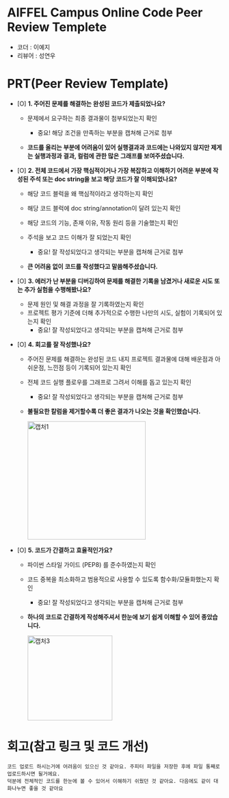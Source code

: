 # AIFFEL Campus Online Code Peer Review Templete
- 코더 : 이예지
- 리뷰어 : 성연우


# PRT(Peer Review Template)
- [O]  **1. 주어진 문제를 해결하는 완성된 코드가 제출되었나요?**
    - 문제에서 요구하는 최종 결과물이 첨부되었는지 확인
        - 중요! 해당 조건을 만족하는 부분을 캡쳐해 근거로 첨부
    
    - **코드를 올리는 부분에 어려움이 있어 실행결과과 코드에는 나와있지 않지만 제게는 실행과정과 결과, 컬럼에 관한 많은 그래프를 보여주셨습니다.**
    
- [O]  **2. 전체 코드에서 가장 핵심적이거나 가장 복잡하고 이해하기 어려운 부분에 작성된 
주석 또는 doc string을 보고 해당 코드가 잘 이해되었나요?**
    - 해당 코드 블럭을 왜 핵심적이라고 생각하는지 확인
    - 해당 코드 블럭에 doc string/annotation이 달려 있는지 확인
    - 해당 코드의 기능, 존재 이유, 작동 원리 등을 기술했는지 확인
    - 주석을 보고 코드 이해가 잘 되었는지 확인
        - 중요! 잘 작성되었다고 생각되는 부분을 캡쳐해 근거로 첨부
     
    - **큰 어려움 없이 코드를 작성했다고 말씀해주셨습니다.**
        
- [O]  **3. 에러가 난 부분을 디버깅하여 문제를 해결한 기록을 남겼거나
새로운 시도 또는 추가 실험을 수행해봤나요?**
    - 문제 원인 및 해결 과정을 잘 기록하였는지 확인
    - 프로젝트 평가 기준에 더해 추가적으로 수행한 나만의 시도, 
    실험이 기록되어 있는지 확인
        - 중요! 잘 작성되었다고 생각되는 부분을 캡쳐해 근거로 첨부
        
- [O]  **4. 회고를 잘 작성했나요?**
    - 주어진 문제를 해결하는 완성된 코드 내지 프로젝트 결과물에 대해
    배운점과 아쉬운점, 느낀점 등이 기록되어 있는지 확인
    - 전체 코드 실행 플로우를 그래프로 그려서 이해를 돕고 있는지 확인
        - 중요! 잘 작성되었다고 생각되는 부분을 캡쳐해 근거로 첨부
    
    - **불필요한 칼럼을 제거할수록 더 좋은 결과가 나오는 것을 확인했습니다.**
  

      <img width="276" alt="캡처1" src="https://github.com/user-attachments/assets/9604c967-8f17-456e-90c0-d6dcb1d73a00">

        
- [O]  **5. 코드가 간결하고 효율적인가요?**
    - 파이썬 스타일 가이드 (PEP8) 를 준수하였는지 확인
    - 코드 중복을 최소화하고 범용적으로 사용할 수 있도록 함수화/모듈화했는지 확인
        - 중요! 잘 작성되었다고 생각되는 부분을 캡쳐해 근거로 첨부
    
    - **하나의 코드로 간결하게 작성해주셔서 한눈에 보기 쉽게 이해할 수 있어 종았습니다.**
 
      
        <img width="198" alt="캡처3" src="https://github.com/user-attachments/assets/a7379538-0c26-48e6-9ce3-292cf3aae207">


# 회고(참고 링크 및 코드 개선)
```
코드 업로드 하시는거에 어려움이 있으신 것 같아요. 주피터 파일을 저장한 후에 파일 통째로 업로드하시면 될거에요.
덕분에 전체적인 코드를 한눈에 볼 수 있어서 이해하기 쉬웠던 것 같아요. 다음에도 같이 대화나누면 좋을 것 같아요
```
